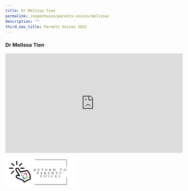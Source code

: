 ```yaml
---
title: Dr Melissa Tien
permalink: /eopenhouse/parents-voices/melissa/
description: ""
third_nav_title: Parents Voices 2022
---
```

### **Dr Melissa Tien**

<iframe width="560" height="315" src="https://www.youtube.com/embed/tmz90O23WI0" title="QtPS Parents' Voices by Dr Melissa Tien" frameborder="0" allow="accelerometer; autoplay; clipboard-write; encrypted-media; gyroscope; picture-in-picture" allowfullscreen=""></iframe>

<p><a href="https://staging.d3haevm43m8pfu.amplifyapp.com/eopenhouse/parents-voices/">
<img style="width:45%" src="/images/return%20parent%20voice.png">
</a></p>